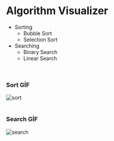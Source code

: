 # Algorithm Visualizer 

- Sorting
  - Bubble Sort
  - Selection Sort
- Searching
  - Binary Search
  - Linear Search


<br>

### Sort GİF
![sort](https://github.com/enesylmzx42/Algorithm-Visualizer/assets/117593621/b5c7bf3d-ec88-4f69-8d2b-6b0f9d1f131d)
<br>
<br>
### Search GİF
![search](https://github.com/enesylmzx42/Algorithm-Visualizer/assets/117593621/4cc53f7b-cffd-4e2d-b30c-0d1edf2f3646)






